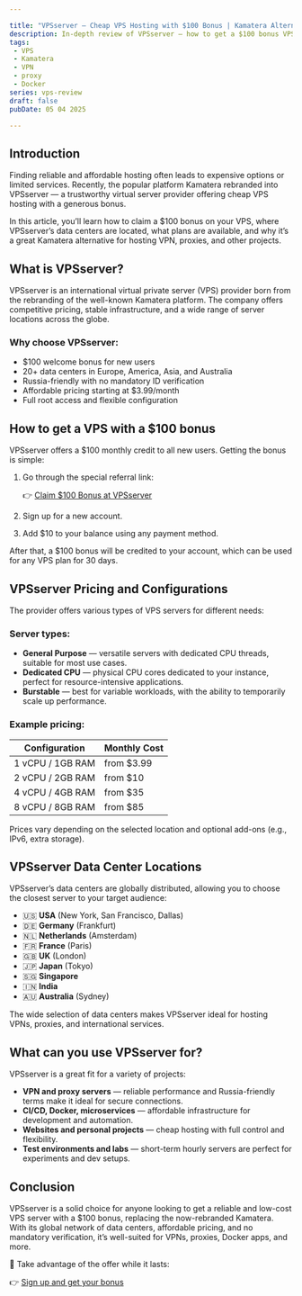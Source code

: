 ```yaml
---

title: "VPSserver — Cheap VPS Hosting with $100 Bonus | Kamatera Alternative"
description: In-depth review of VPSserver — how to get a $100 bonus VPS, affordable plans, and best locations for VPN, proxies, and CI/CD.
tags:
 - VPS
 - Kamatera
 - VPN
 - proxy
 - Docker
series: vps-review
draft: false
pubDate: 05 04 2025

---
```


## Introduction

Finding reliable and affordable hosting often leads to expensive options or limited services. Recently, the popular platform Kamatera rebranded into VPSserver — a trustworthy virtual server provider offering cheap VPS hosting with a generous bonus.

In this article, you’ll learn how to claim a \$100 bonus on your VPS, where VPSserver’s data centers are located, what plans are available, and why it’s a great Kamatera alternative for hosting VPN, proxies, and other projects.

## What is VPSserver?

VPSserver is an international virtual private server (VPS) provider born from the rebranding of the well-known Kamatera platform. The company offers competitive pricing, stable infrastructure, and a wide range of server locations across the globe.

### Why choose VPSserver:

* \$100 welcome bonus for new users
* 20+ data centers in Europe, America, Asia, and Australia
* Russia-friendly with no mandatory ID verification
* Affordable pricing starting at \$3.99/month
* Full root access and flexible configuration

## How to get a VPS with a \$100 bonus

VPSserver offers a \$100 monthly credit to all new users. Getting the bonus is simple:

1. Go through the special referral link:

   👉 [Claim \$100 Bonus at VPSserver](https://go.cloudwm.com/visit/?bta=36601&brand=vpsserver)

2. Sign up for a new account.

3. Add $10 to your balance using any payment method.

After that, a $100 bonus will be credited to your account, which can be used for any VPS plan for 30 days.

## VPSserver Pricing and Configurations

The provider offers various types of VPS servers for different needs:

### Server types:

* **General Purpose** — versatile servers with dedicated CPU threads, suitable for most use cases.
* **Dedicated CPU** — physical CPU cores dedicated to your instance, perfect for resource-intensive applications.
* **Burstable** — best for variable workloads, with the ability to temporarily scale up performance.

### Example pricing:

| Configuration    | Monthly Cost |
| ---------------- | ------------ |
| 1 vCPU / 1GB RAM | from $3.99  |
| 2 vCPU / 2GB RAM | from $10    |
| 4 vCPU / 4GB RAM | from $35    |
| 8 vCPU / 8GB RAM | from $85    |

Prices vary depending on the selected location and optional add-ons (e.g., IPv6, extra storage).

## VPSserver Data Center Locations

VPSserver’s data centers are globally distributed, allowing you to choose the closest server to your target audience:

* 🇺🇸 **USA** (New York, San Francisco, Dallas)
* 🇩🇪 **Germany** (Frankfurt)
* 🇳🇱 **Netherlands** (Amsterdam)
* 🇫🇷 **France** (Paris)
* 🇬🇧 **UK** (London)
* 🇯🇵 **Japan** (Tokyo)
* 🇸🇬 **Singapore**
* 🇮🇳 **India**
* 🇦🇺 **Australia** (Sydney)

The wide selection of data centers makes VPSserver ideal for hosting VPNs, proxies, and international services.

## What can you use VPSserver for?

VPSserver is a great fit for a variety of projects:

* **VPN and proxy servers** — reliable performance and Russia-friendly terms make it ideal for secure connections.
* **CI/CD, Docker, microservices** — affordable infrastructure for development and automation.
* **Websites and personal projects** — cheap hosting with full control and flexibility.
* **Test environments and labs** — short-term hourly servers are perfect for experiments and dev setups.

## Conclusion

VPSserver is a solid choice for anyone looking to get a reliable and low-cost VPS server with a \$100 bonus, replacing the now-rebranded Kamatera. With its global network of data centers, affordable pricing, and no mandatory verification, it’s well-suited for VPNs, proxies, Docker apps, and more.

🌟 Take advantage of the offer while it lasts:

👉 [Sign up and get your bonus](https://go.cloudwm.com/visit/?bta=36601&brand=vpsserver)
